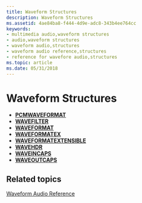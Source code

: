 ```yaml
---
title: Waveform Structures
description: Waveform Structures
ms.assetid: 4ae84ba8-f444-4d9e-adc8-343b4ee764cc
keywords:
- multimedia audio,waveform structures
- audio,waveform structures
- waveform audio,structures
- waveform audio reference,structures
- reference for wavefore audio,structures
ms.topic: article
ms.date: 05/31/2018
---
```


# Waveform Structures

-   [**PCMWAVEFORMAT**](https://msdn.microsoft.com/library/Dd743663(v=VS.85).aspx)
-   [**WAVEFILTER**](/windows/desktop/api/Mmreg/ns-mmreg-wavefilter)
-   [**WAVEFORMAT**](/windows/desktop/api/mmeapi/ns-mmeapi-twaveformatex)
-   [**WAVEFORMATEX**](https://msdn.microsoft.com/library/Dd757713(v=VS.85).aspx)
-   [**WAVEFORMATEXTENSIBLE**](https://msdn.microsoft.com/library/Dd757714(v=VS.85).aspx)
-   [**WAVEHDR**](https://msdn.microsoft.com/library/Dd743837(v=VS.85).aspx)
-   [**WAVEINCAPS**](https://msdn.microsoft.com/library/Dd743839(v=VS.85).aspx)
-   [**WAVEOUTCAPS**](https://msdn.microsoft.com/library/Dd743855(v=VS.85).aspx)

## Related topics

<dl> <dt>

[Waveform Audio Reference](waveform-audio-reference.md)
</dt> </dl>

 

 




